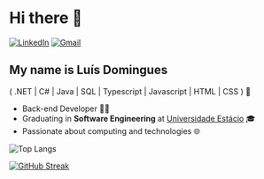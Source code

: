 # Hi there 👋

[![LinkedIn](https://img.shields.io/badge/LinkedIn-0077B5?style=for-the-badge&logo=linkedin&logoColor=white)](https://www.linkedin.com/in/luis-paulo-domingues-653834284//)
[![Gmail](https://img.shields.io/badge/Gmail-333333?style=for-the-badge&logo=gmail&logoColor=white)](mailto:luisdomingues117@gmail.com)

## My name is Luís Domingues
( .NET | C# | Java | SQL | Typescript | Javascript | HTML | CSS ) 🚀
- Back-end Developer 👩‍💻
- Graduating in **Software Engineering** at [Universidade Estácio](https://estacio.br/) 🎓
- Passionate about computing and technologies 🌐

![Top Langs](https://github-readme-stats.vercel.app/api/top-langs/?username=luis-domingues&layout=compact&theme=transparent)

[![GitHub Streak](https://streak-stats.demolab.com/?user=luis-domingues&theme=transparent)](https://git.io/streak-stats)
